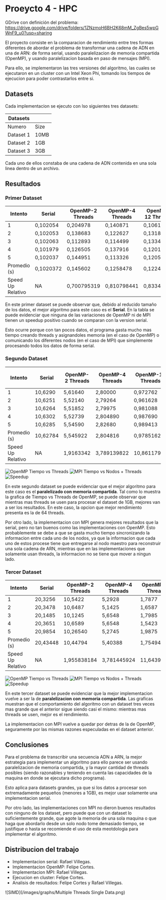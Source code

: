 # Proeycto 4 - HPC

GDrive con definición del problema: https://drive.google.com/drive/folders/1ZNzmoH6BH2K68mM_ZgBes5wpGWnF9_u0?usp=sharing

El proyecto consiste en la comparacion de rendimiento entre tres formas
diferentes de abordar el problema de transformar una cadena de ADN en una
de ARN: de forma serial, usando paralelizacion de memoria compartida
(OpenMP), y usando paralelizacion basada en paso de mensajes (MPI).

Para ello, se implementaron las tres versiones del algoritmo, las cuales
se ejecutaron en un cluster con un Intel Xeon Phi, tomando los tiempos
de ejecucion para poder contrastarlos entre si.

## Datasets

Cada implementacion se ejecuto con lso siguientes tres datasets:

| Datasets  |      |
|-----------|------|
| Numero    | Size |
| Dataset 1 | 10MB |
| Dataset 2 | 1GB  |
| Dataset 3 | 3GB  |

Cada uno de ellos constaba de una cadena de ADN contenida en una sola 
linea dentro de un archivo.

## Resultados

### Primer Dataset

| Intento           | Serial    | OpenMP-2 Threads | OpenMP-4 Threads | OpenMP-12 Threads | OpenMP-32 Threads | OpenMP-64 Threads | MPI 2 Nodos - 4 Threads  | MPI 4 Nodos - 4 Threads  | MPI 2 Nodos - 16 Threads  | MPI 4 Nodos - 16 Threads  |
|-------------------|-----------|------------------|------------------|-------------------|-------------------|-------------------|--------------------------|--------------------------|---------------------------|---------------------------|
| 1                 | 0,102054  | 0,204978         | 0,140871         | 0,106182          | 0,142689          | 0,194508          | 0,171708                 | 0,193252                 | 0,217608                  | 0,216127                  |
| 2                 | 0,102053  | 0,138683         | 0,122627         | 0,131812          | 0,142483          | 0,134723          | 0,187361                 | 0,191796                 | 0,173308                  | 0,198205                  |
| 3                 | 0,102063  | 0,112893         | 0,114499         | 0,133432          | 0,117703          | 0,203463          | 0,185235                 | 0,189762                 | 0,198995                  | 0,210425                  |
| 4                 | 0,101979  | 0,126505         | 0,137916         | 0,120199          | 0,137851          | 0,138556          | 0,176203                 | 0,202907                 | 0,175903                  | 0,201385                  |
| 5                 | 0,102037  | 0,144951         | 0,113326         | 0,120533          | 0,129583          | 0,126906          | 0,177744                 | 0,218191                 | 0,171689                  | 0,203378                  |
| Promedio (s)      | 0,1020372 | 0,145602         | 0,1258478        | 0,1224316         | 0,1340618         | 0,1596312         | 0,1796502                | 0,1991816                | 0,1875006                 | 0,205904                  |
| Speed Up Relativo | NA        | 0,700795319      | 0,810798441      | 0,83342209        | 0,761120618       | 0,63920587        | 0,567977102              | 0,512282259              | 0,544196659               | 0,495557153               |

En este primer dataset se puede observar que, debido al reducido
tamaño de los datos, el mejor algoritmo para este caso es el **Serial**.
En la tabla se puede evidenciar que ninguna de las variaciones de OpenMP
ni de MPI tienen un speedup positivo cuando se comparan con la version serial.

Esto ocurre porque con tan pocos datos, el programa gasta mucho mas tiempo creando
threads y asignandoles memoria (en el caso de OpenMP) o comunicando los diferentes
nodos (en el caso de MPI) que simplemente procesando todos los datos de forma serial.

### Segundo Dataset

| Intento           | Serial   | OpenMP-2 Threads | OpenMP-4 Threads | OpenMP-12 Threads | OpenMP-32 Threads | OpenMP-64 Threads | MPI 2 Nodos - 4 Threads  | MPI 4 Nodos - 4 Threads  | MPI 2 Nodos - 32 Threads  | MPI 4 Nodos - 32 Threads  |
|-------------------|----------|------------------|------------------|-------------------|-------------------|-------------------|--------------------------|--------------------------|---------------------------|---------------------------|
| 1                 | 10,6290  | 5,61640          | 2,80000          | 0,972762          | 0,403222          | 0,242267          | 6,25000                  | 7,77443                  | 5,06993                   | 7,18970                   |
| 2                 | 10,6251  | 5,52140          | 2,79264          | 0,961628          | 0,402144          | 0,266264          | 6,24520                  | 7,77986                  | 5,04052                   | 7,12061                   |
| 3                 | 10,6264  | 5,51852          | 2,79975          | 0,981088          | 0,415330          | 0,267289          | 6,25530                  | 7,78148                  | 5,04650                   | 7,17455                   |
| 4                 | 10,6302  | 5,52739          | 2,804890         | 0,987690          | 0,490020          | 0,259970          | 6,32523                  | 7,76080                  | 5,03624                   | 7,18447                   |
| 5                 | 10,6285  | 5,54590          | 2,82680          | 0,989413          | 0,441114          | 0,283367          | 6,25919                  | 7,79041                  | 5,05269                   | 7,18834                   |
| Promedio (s)      | 10,62784 | 5,545922         | 2,804816         | 0,9785162         | 0,430366          | 0,2638314         | 6,266984                 | 7,777396                 | 5,049176                  | 7,171534                  |
| Speed Up Relativo | NA       | 1,9163342        | 3,789139822      | 10,86117941       | 24,69488761       | 40,28269569       | 1,69584604               | 1,366503647              | 2,10486622                | 1,481947935               |

![OpenMP Tiempo vs Threads](/images/graphs/d2-omp.png)
![MPI Tiempo vs Nodos + Threads](/images/graphs/d2-mpi.png)
![Speedup](/images/graphs/d2-speedup.png)

En este segundo dataset se puede evidenciar que el mejor algoritmo para
este caso es el **paralelizado con memoria compartida**.
Tal como lo muestra la grafica de Tiempo vs Threads de OpenMP, 
se puede observar que mientras mas threads se usen para procesar el dataset
de 1GB, mejores van a ser los resultados. En este caso, la opcion que
mejor rendimiento presenta es la de 64 threads.

Por otro lado, la implementacion con MPI genera mejores resultados que la
serial, pero no tan buenos como las implementaciones con OpenMP. Esto
probablemente se debe a que se gasta mucho tiempo sincronizando la informacion
entre cada uno de los nodos, ya que la informacion que cada uno de estos procese
tiene que entregarse al nodo maestro para reconstruir una sola cadena de ARN,
mientras que en las implementaciones que solamente usan threads,
la informacion no se tiene que mover a ningun lado.

### Tercer Dataset

| Intento           | Serial   | OpenMP-2 Threads | OpenMP-4 Threads | OpenMP-12 Threads | OpenMP-32 Threads | OpenMP-64 Threads | MPI 2 Nodos - 4 Threads  | MPI 4 Nodos - 4 Threads  | MPI 2 Nodos - 32 Threads  | MPI 4 Nodos - 32 Threads  |
|-------------------|----------|------------------|------------------|-------------------|-------------------|-------------------|--------------------------|--------------------------|---------------------------|---------------------------|
| 1                 | 20,3256  | 10,5422          | 5,2928           | 1,7877            | 0,7119            | 0,4030            | 11,9443                  | 14,8454                  | 9,5993                    | 13,8682                   |
| 2                 | 20,3478  | 10,6487          | 5,1425           | 1,6587            | 0,7658            | 0,4159            | 11,8456                  | 14,5987                  | 9,4123                    | 13,5687                   |
| 3                 | 20,1485  | 10,1245          | 5,6548           | 1,7985            | 0,7895            | 0,3987            | 12,0359                  | 14,3698                  | 9,6325                    | 13,6748                   |
| 4                 | 20,3651  | 10,6589          | 5,6548           | 1,5423            | 0,6987            | 0,4258            | 11,3587                  | 14,7645                  | 9,8745                    | 13,8964                   |
| 5                 | 20,9854  | 10,26540         | 5,2745           | 1,9875            | 0,7456            | 0,4025            | 11,1245                  | 14,9875                  | 9,6325                    | 13,3247                   |
| Promedio (s)      | 20,43448 | 10,44794         | 5,40388          | 1,75494           | 0,742296          | 0,4091898         | 11,66179                 | 14,71318                 | 9,63022                   | 13,66656                  |
| Speed Up Relativo | NA       | 1,955838184      | 3,781445924      | 11,64397643       | 27,52874864       | 49,93887922       | 1,752259302              | 1,388855434              | 2,121912064               | 1,495217524               |

![OpenMP Tiempo vs Threads](/images/graphs/d3-omp.png)
![MPI Tiempo vs Nodos + Threads](/images/graphs/d3-mpi.png)
![Speedup](/images/graphs/d3-speedup.png)

En este tercer dataset se puede evidenciar que la mejor implementacion
vuelve a ser la de **paralelizacion con memoria compartida**.
Las graficas muestran que el comportamiento del algoritmo con un dataset
tres veces mas grande que el anterior sigue siendo casi el mismo:
mientras mas threads se usen, mejor es el rendimiento.

La implementacion con MPI vuelve a quedar por detras de la de OpenMP,
seguramente por las mismas razones especuladas en el dataset anterior.

## Conclusiones

Para el problema de transcribir una secuencia ADN a ARN, la mejor estrategia
para implementar un algoritmo para ello parece ser usando paralelizacion
de memoria compartida, y la mayor cantidad de threads posibles
(siendo razonables y teniendo en cuenta las capacidades de la maquina en donde
se ejecutara dicho programa).

Esto aplica para datasets grandes, ya que si los datos a procesar
son extremadamente pequeños (menores a 1GB), es mejor usar solamente
una implementacion serial.

Por otro lado, las implementaciones con MPI no dieron buenos resultados con
ninguno de los dataset, pero puede que con un dataset lo suficientemente
grande, que agote la memoria de una sola maquina o que haga que abordarlo
desde un solo nodo tome demasiado tiempo, se justifique o hasta se recomiende
el uso de esta meotdologia para implementar el algoritmo.

## Distribucion del trabajo

- Implementacion serial: Rafael Villegas.
- Implementacion OpenMP: Felipe Cortes.
- Implementacion MPI: Rafael Villegas.
- Ejecucion en cluster: Felipe Cortes.
- Analisis de resultados: Felipe Cortes y Rafael Villegas.

![SIMD](/images/graphs/Multiple Threads Single Data.png)
